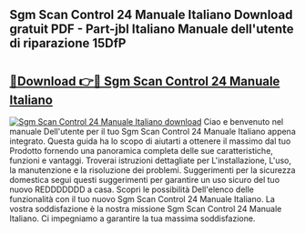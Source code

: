 ## Sgm Scan Control 24 Manuale Italiano Download gratuit PDF - Part-jbl Italiano Manuale dell'utente di riparazione 15DfP

# <h2><a href="http://dfbe8j.blite.top/?on=Sgm+Scan+Control+24+Manuale+Italiano">🔗Download 👉🔴 Sgm Scan Control 24 Manuale Italiano</a></h2>

[![Sgm Scan Control 24 Manuale Italiano download](https://i.imgur.com/lujVjoI.png)](http://dfbe8j.blite.top/?on=Sgm+Scan+Control+24+Manuale+Italiano)
Ciao e benvenuto nel manuale Dell'utente per il tuo Sgm Scan Control 24 Manuale Italiano appena integrato. Questa guida ha lo scopo di aiutarti a ottenere il massimo dal tuo Prodotto fornendo una panoramica completa delle sue caratteristiche, funzioni e vantaggi. Troverai istruzioni dettagliate per L'installazione, L'uso, la manutenzione e la risoluzione dei problemi. Suggerimenti per la sicurezza domestica segui questi suggerimenti per garantire un uso sicuro del tuo nuovo REDDDDDDD a casa. Scopri le possibilità Dell'elenco delle funzionalità con il tuo nuovo Sgm Scan Control 24 Manuale Italiano. La vostra soddisfazione è la nostra missione Sgm Scan Control 24 Manuale Italiano. Ci impegniamo a garantire la tua massima soddisfazione.
